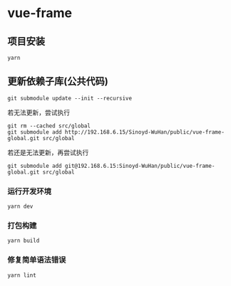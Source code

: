 # vue-frame

## 项目安装
```
yarn
```

## 更新依赖子库(公共代码)
```
git submodule update --init --recursive
```
若无法更新，尝试执行
```
git rm --cached src/global
git submodule add http://192.168.6.15/Sinoyd-WuHan/public/vue-frame-global.git src/global
```

若还是无法更新，再尝试执行
```
git submodule add git@192.168.6.15:Sinoyd-WuHan/public/vue-frame-global.git src/global
```

### 运行开发环境
```
yarn dev
```

### 打包构建
```
yarn build
```

### 修复简单语法错误
```
yarn lint
```
